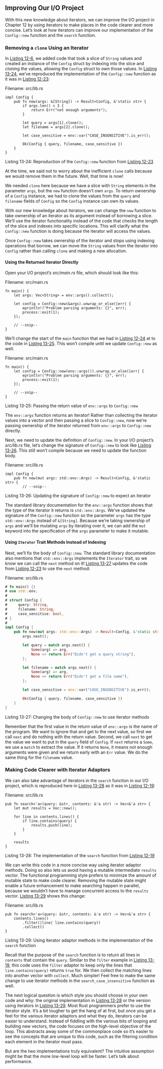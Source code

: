 ## Improving Our I/O Project

With this new knowledge about iterators, we can improve the I/O project in
Chapter 12 by using iterators to make places in the code clearer and more
concise. Let’s look at how iterators can improve our implementation of the
`Config::new` function and the `search` function.


### Removing a `clone` Using an Iterator

In [Listing 12-6][Listing-12-6], we added code that took a slice of `String` values and created
an instance of the `Config` struct by indexing into the slice and cloning the
values, allowing the `Config` struct to own those values. In [Listing 13-24][Listing-13-24],
we’ve reproduced the implementation of the `Config::new` function as it was in
[Listing 12-23][Listing-12-23]:

<span class="filename">Filename: src/lib.rs</span>

[Listing-13-24]: #Listing-13-24
<a id="Listing-13-24"></a>

```rust,ignore
impl Config {
    pub fn new(args: &[String]) -> Result<Config, &'static str> {
        if args.len() < 3 {
            return Err("not enough arguments");
        }

        let query = args[1].clone();
        let filename = args[2].clone();

        let case_sensitive = env::var("CASE_INSENSITIVE").is_err();

        Ok(Config { query, filename, case_sensitive })
    }
}
```

<span class="caption">Listing 13-24: Reproduction of the `Config::new` function
from [Listing 12-23][Listing-12-23]</span>

At the time, we said not to worry about the inefficient `clone` calls because
we would remove them in the future. Well, that time is now!

We needed `clone` here because we have a slice with `String` elements in the
parameter `args`, but the `new` function doesn’t own `args`. To return
ownership of a `Config` instance, we had to clone the values from the `query`
and `filename` fields of `Config` so the `Config` instance can own its values.

With our new knowledge about iterators, we can change the `new` function to
take ownership of an iterator as its argument instead of borrowing a slice.
We’ll use the iterator functionality instead of the code that checks the length
of the slice and indexes into specific locations. This will clarify what the
`Config::new` function is doing because the iterator will access the values.

Once `Config::new` takes ownership of the iterator and stops using indexing
operations that borrow, we can move the `String` values from the iterator into
`Config` rather than calling `clone` and making a new allocation.

#### Using the Returned Iterator Directly

Open your I/O project’s *src/main.rs* file, which should look like this:

<span class="filename">Filename: src/main.rs</span>

```rust,ignore
fn main() {
    let args: Vec<String> = env::args().collect();

    let config = Config::new(&args).unwrap_or_else(|err| {
        eprintln!("Problem parsing arguments: {}", err);
        process::exit(1);
    });

    // --snip--
}
```

We’ll change the start of the `main` function that we had in [Listing 12-24][Listing-12-24] at
to the code in [Listing 13-25][Listing-13-25]. This won’t compile until we update `Config::new`
as well.

<span class="filename">Filename: src/main.rs</span>

[Listing-13-25]: #Listing-13-25
<a id="Listing-13-25"></a>

```rust,ignore
fn main() {
    let config = Config::new(env::args()).unwrap_or_else(|err| {
        eprintln!("Problem parsing arguments: {}", err);
        process::exit(1);
    });

    // --snip--
}
```

<span class="caption">Listing 13-25: Passing the return value of `env::args` to
`Config::new`</span>

The `env::args` function returns an iterator! Rather than collecting the
iterator values into a vector and then passing a slice to `Config::new`, now
we’re passing ownership of the iterator returned from `env::args` to
`Config::new` directly.

Next, we need to update the definition of `Config::new`. In your I/O project’s
*src/lib.rs* file, let’s change the signature of `Config::new` to look like
[Listing 13-26][Listing-13-26]. This still won’t compile because we need to update the function
body.

<span class="filename">Filename: src/lib.rs</span>

[Listing-13-26]: #Listing-13-26
<a id="Listing-13-26"></a>

```rust,ignore
impl Config {
    pub fn new(mut args: std::env::Args) -> Result<Config, &'static str> {
        // --snip--
```

<span class="caption">Listing 13-26: Updating the signature of `Config::new` to
expect an iterator</span>

The standard library documentation for the `env::args` function shows that the
type of the iterator it returns is `std::env::Args`. We’ve updated the
signature of the `Config::new` function so the parameter `args` has the type
`std::env::Args` instead of `&[String]`. Because we’re taking ownership of
`args` and we’ll be mutating `args` by iterating over it, we can add the `mut`
keyword into the specification of the `args` parameter to make it mutable.

#### Using `Iterator` Trait Methods Instead of Indexing

Next, we’ll fix the body of `Config::new`. The standard library documentation
also mentions that `std::env::Args` implements the `Iterator` trait, so we know
we can call the `next` method on it! [Listing 13-27][Listing-13-27] updates the code from
[Listing 12-23][Listing-12-23] to use the `next` method:

<span class="filename">Filename: src/lib.rs</span>

[Listing-13-27]: #Listing-13-27
<a id="Listing-13-27"></a>

```rust
# fn main() {}
# use std::env;
#
# struct Config {
#     query: String,
#     filename: String,
#     case_sensitive: bool,
# }
#
impl Config {
    pub fn new(mut args: std::env::Args) -> Result<Config, &'static str> {
        args.next();

        let query = match args.next() {
            Some(arg) => arg,
            None => return Err("Didn't get a query string"),
        };

        let filename = match args.next() {
            Some(arg) => arg,
            None => return Err("Didn't get a file name"),
        };

        let case_sensitive = env::var("CASE_INSENSITIVE").is_err();

        Ok(Config { query, filename, case_sensitive })
    }
}
```

<span class="caption">Listing 13-27: Changing the body of `Config::new` to use
iterator methods</span>

Remember that the first value in the return value of `env::args` is the name of
the program. We want to ignore that and get to the next value, so first we call
`next` and do nothing with the return value. Second, we call `next` to get the
value we want to put in the `query` field of `Config`. If `next` returns a
`Some`, we use a `match` to extract the value. If it returns `None`, it means
not enough arguments were given and we return early with an `Err` value. We do
the same thing for the `filename` value.

### Making Code Clearer with Iterator Adaptors

We can also take advantage of iterators in the `search` function in our I/O
project, which is reproduced here in [Listing 13-28][Listing-13-28] as it was in [Listing 12-19][Listing-12-19]:

<span class="filename">Filename: src/lib.rs</span>

[Listing-13-28]: #Listing-13-28
<a id="Listing-13-28"></a>

```rust,ignore
pub fn search<'a>(query: &str, contents: &'a str) -> Vec<&'a str> {
    let mut results = Vec::new();

    for line in contents.lines() {
        if line.contains(query) {
            results.push(line);
        }
    }

    results
}
```

<span class="caption">Listing 13-28: The implementation of the `search`
function from [Listing 12-19][Listing-12-19]</span>

We can write this code in a more concise way using iterator adaptor methods.
Doing so also lets us avoid having a mutable intermediate `results` vector. The
functional programming style prefers to minimize the amount of mutable state to
make code clearer. Removing the mutable state might enable a future enhancement
to make searching happen in parallel, because we wouldn’t have to manage
concurrent access to the `results` vector. [Listing 13-29][Listing-13-29] shows this change:

<span class="filename">Filename: src/lib.rs</span>

[Listing-13-29]: #Listing-13-29
<a id="Listing-13-29"></a>

```rust,ignore
pub fn search<'a>(query: &str, contents: &'a str) -> Vec<&'a str> {
    contents.lines()
        .filter(|line| line.contains(query))
        .collect()
}
```

<span class="caption">Listing 13-29: Using iterator adaptor methods in the
implementation of the `search` function</span>

Recall that the purpose of the `search` function is to return all lines in
`contents` that contain the `query`. Similar to the `filter` example in [Listing 13-19][Listing-13-19],
this code uses the `filter` adaptor to keep only the lines that
`line.contains(query)` returns `true` for. We then collect the matching lines
into another vector with `collect`. Much simpler! Feel free to make the same
change to use iterator methods in the `search_case_insensitive` function as
well.

The next logical question is which style you should choose in your own code and
why: the original implementation in [Listing 13-28][Listing-13-28] or the version using
iterators in [Listing 13-29][Listing-13-29]. Most Rust programmers prefer to use the iterator
style. It’s a bit tougher to get the hang of at first, but once you get a feel
for the various iterator adaptors and what they do, iterators can be easier to
understand. Instead of fiddling with the various bits of looping and building
new vectors, the code focuses on the high-level objective of the loop. This
abstracts away some of the commonplace code so it’s easier to see the concepts
that are unique to this code, such as the filtering condition each element in
the iterator must pass.

But are the two implementations truly equivalent? The intuitive assumption
might be that the more low-level loop will be faster. Let’s talk about
performance.

[Listing-13-19]: ch13-02-iterators.html#Listing-13-19
[Listing-12-24]: ch12-06-writing-to-stderr-instead-of-stdout.html#Listing-12-24
[Listing-12-6]: ch12-03-improving-error-handling-and-modularity.html#Listing-12-6
[Listing-12-23]: ch12-05-working-with-environment-variables.html#Listing-12-23
[Listing-13-24]: ch13-03-improving-our-io-project.html#Listing-13-24
[Listing-13-25]: ch13-03-improving-our-io-project.html#Listing-13-25
[Listing-13-26]: ch13-03-improving-our-io-project.html#Listing-13-26
[Listing-13-27]: ch13-03-improving-our-io-project.html#Listing-13-27
[Listing-13-28]: ch13-03-improving-our-io-project.html#Listing-13-28
[Listing-13-29]: ch13-03-improving-our-io-project.html#Listing-13-29
[Listing-12-19]: ch12-04-testing-the-librarys-functionality.html#Listing-12-19
